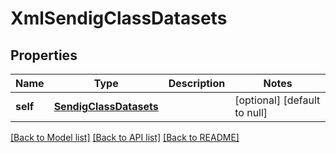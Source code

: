 # XmlSendigClassDatasets

## Properties
Name | Type | Description | Notes
------------ | ------------- | ------------- | -------------
**self** | [**SendigClassDatasets**](SendigClassDatasets.md) |  | [optional] [default to null]

[[Back to Model list]](../README.md#documentation-for-models) [[Back to API list]](../README.md#documentation-for-api-endpoints) [[Back to README]](../README.md)


